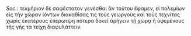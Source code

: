 

*Soc.*: τεκμήριον δὲ σαφέστατον γενέσθαι ἂν τούτου ἔφαμεν, εἰ πολεμίων εἰς τὴν χώραν ἰόντων διακαθίσας τις τοὺς γεωργοὺς καὶ τοὺς τεχνίτας χωρὶς ἑκατέρους ἐπερωτῴη πότερα δοκεῖ ἀρήγειν τῇ χώρᾳ ἢ ὑφεμένους τῆς γῆς τὰ τείχη διαφυλάττειν.